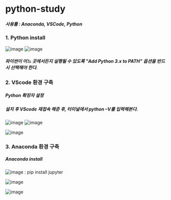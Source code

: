 # python-study

##### 사용툴 : Anaconda, VSCode, Python

### 1. <a herf="http://www.python.org/downloads">Python install</a>
![image](https://user-images.githubusercontent.com/84692769/138222453-f6632678-6d79-4b87-b6ba-7ff00d62600f.png)  ![image](https://user-images.githubusercontent.com/84692769/138222502-6663d7fa-0a7a-40de-95d2-b3b0414ce154.png)


<h5> 파이썬이 어느 곳에서든지 실행될 수 있도록 "Add Python 3.x to PATH" 옵션을 반드시 선택해야 한다.</h5>

### 2. VScode 환경 구축
##### Python 확장자 설정

<h5>설치 후 VScode 재접속 해준 후, 터미널에서 python –V를 입력해본다.</h5>

![image](https://user-images.githubusercontent.com/84692769/138222645-164f789e-9dde-4a5c-bb96-b0ce3c140610.png)  ![image](https://user-images.githubusercontent.com/84692769/138222656-f5c80a4d-2586-45a7-bf84-f2d68ab76163.png)

![image](https://user-images.githubusercontent.com/84692769/138222747-85e756cc-ea27-46c2-8d60-8809671436cf.png)

### 3. Anaconda 환경 구축
##### <a herf="https://www.anaconda.com/download/">Anaconda install</a>

![image](https://user-images.githubusercontent.com/84692769/138223048-b1f38490-ed12-4df7-a23c-dd17e373c808.png)  : pip install jupyter

![image](https://user-images.githubusercontent.com/84692769/138223069-46a6abd6-73eb-425e-b6fa-c491e52dd2fe.png)

![image](https://user-images.githubusercontent.com/84692769/138223088-f6c53b74-3f2c-49da-8a67-527a43fc7d34.png)
